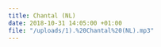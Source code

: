 ```yaml
---
title: Chantal (NL)
date: 2018-10-31 14:05:00 +01:00
file: "/uploads/1).%20Chantal%20(NL).mp3"
---
```


